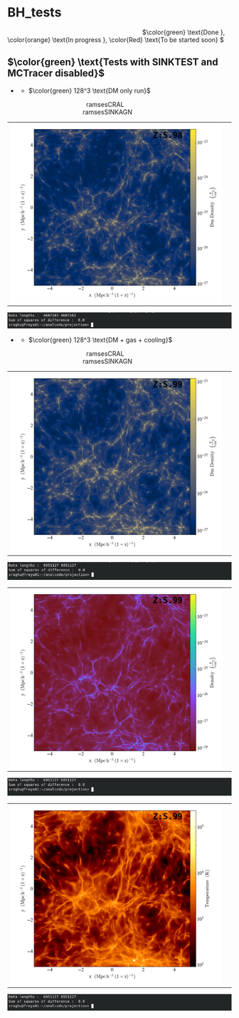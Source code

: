# BH_tests

&nbsp;&nbsp;&nbsp;&nbsp;&nbsp;&nbsp;&nbsp;&nbsp;&nbsp;&nbsp;&nbsp;&nbsp;&nbsp;&nbsp;
&nbsp;&nbsp;&nbsp;&nbsp;&nbsp;&nbsp;&nbsp;&nbsp;&nbsp;&nbsp;&nbsp;&nbsp;&nbsp;&nbsp;
&nbsp;&nbsp;&nbsp;&nbsp;&nbsp;&nbsp;&nbsp;&nbsp;&nbsp;&nbsp;&nbsp;&nbsp;&nbsp;&nbsp;
&nbsp;&nbsp;&nbsp;&nbsp;&nbsp;&nbsp;&nbsp;&nbsp;&nbsp;&nbsp;&nbsp;&nbsp;&nbsp;&nbsp;
&nbsp;&nbsp;&nbsp;&nbsp;&nbsp;&nbsp;&nbsp;&nbsp;&nbsp;&nbsp;&nbsp;&nbsp;&nbsp;&nbsp;
&nbsp; $\color{green} \text{Done  }, \color{orange} \text{In progress  }, \color{Red} \text{To be started soon} $

## $\color{green} \text{Tests with SINKTEST and MCTracer disabled}$
  
+ + $\color{green} 128^3 \text{DM only run}$
     
&nbsp;&nbsp;&nbsp;&nbsp;&nbsp;&nbsp;&nbsp;&nbsp;&nbsp;&nbsp;&nbsp;&nbsp;&nbsp;&nbsp;&nbsp;&nbsp;&nbsp;&nbsp;&nbsp;&nbsp;&nbsp;&nbsp;&nbsp;&nbsp;
&nbsp;&nbsp;&nbsp;&nbsp;&nbsp;&nbsp;&nbsp;&nbsp;&nbsp;&nbsp;&nbsp;&nbsp;&nbsp;&nbsp;&nbsp;&nbsp;&nbsp;&nbsp;&nbsp;  ramsesCRAL
&nbsp;&nbsp;&nbsp;&nbsp;&nbsp;&nbsp;&nbsp;&nbsp;&nbsp;&nbsp;&nbsp;&nbsp;&nbsp;&nbsp;&nbsp;&nbsp;&nbsp;&nbsp;&nbsp;&nbsp;&nbsp;&nbsp;&nbsp;&nbsp;
&nbsp;&nbsp;&nbsp;&nbsp;&nbsp;&nbsp;&nbsp;&nbsp;&nbsp;&nbsp;&nbsp;&nbsp;&nbsp;&nbsp;&nbsp;&nbsp;&nbsp;&nbsp;&nbsp;&nbsp;&nbsp;&nbsp;&nbsp;&nbsp;
&nbsp;&nbsp;&nbsp;&nbsp;&nbsp;&nbsp;&nbsp;&nbsp;&nbsp;&nbsp;&nbsp;&nbsp;&nbsp;&nbsp;&nbsp;&nbsp;&nbsp;&nbsp;&nbsp;&nbsp;&nbsp;&nbsp;&nbsp;&nbsp;
&nbsp;&nbsp;&nbsp;&nbsp;&nbsp;&nbsp;&nbsp;&nbsp;&nbsp;&nbsp;&nbsp;&nbsp;&nbsp;&nbsp;&nbsp;&nbsp;&nbsp; ramsesSINKAGN 


<table style="width: 100%;">
  <tr>
    <td style="width: 100%;">
      <img src="dmdens_dmonly_z_cral.png" alt="" width="600" />
    </td>
    <td>
      <img src="dmdens_dmonly_z_sinkagn.png" alt="" width="600" />
    </td>
  </tr>
</table>

![alt text](test0_1_diff.png)

+ + $\color{green} 128^3 \text{DM + gas + cooling}$
     
&nbsp;&nbsp;&nbsp;&nbsp;&nbsp;&nbsp;&nbsp;&nbsp;&nbsp;&nbsp;&nbsp;&nbsp;&nbsp;&nbsp;&nbsp;&nbsp;&nbsp;&nbsp;&nbsp;&nbsp;&nbsp;&nbsp;&nbsp;&nbsp;
&nbsp;&nbsp;&nbsp;&nbsp;&nbsp;&nbsp;&nbsp;&nbsp;&nbsp;&nbsp;&nbsp;&nbsp;&nbsp;&nbsp;&nbsp;&nbsp;&nbsp;&nbsp;&nbsp;  ramsesCRAL
&nbsp;&nbsp;&nbsp;&nbsp;&nbsp;&nbsp;&nbsp;&nbsp;&nbsp;&nbsp;&nbsp;&nbsp;&nbsp;&nbsp;&nbsp;&nbsp;&nbsp;&nbsp;&nbsp;&nbsp;&nbsp;&nbsp;&nbsp;&nbsp;
&nbsp;&nbsp;&nbsp;&nbsp;&nbsp;&nbsp;&nbsp;&nbsp;&nbsp;&nbsp;&nbsp;&nbsp;&nbsp;&nbsp;&nbsp;&nbsp;&nbsp;&nbsp;&nbsp;&nbsp;&nbsp;&nbsp;&nbsp;&nbsp;
&nbsp;&nbsp;&nbsp;&nbsp;&nbsp;&nbsp;&nbsp;&nbsp;&nbsp;&nbsp;&nbsp;&nbsp;&nbsp;&nbsp;&nbsp;&nbsp;&nbsp;&nbsp;&nbsp;&nbsp;&nbsp;&nbsp;&nbsp;&nbsp;
&nbsp;&nbsp;&nbsp;&nbsp;&nbsp;&nbsp;&nbsp;&nbsp;&nbsp;&nbsp;&nbsp;&nbsp;&nbsp;&nbsp;&nbsp;&nbsp;&nbsp; ramsesSINKAGN 


<table style="width: 100%;">
  <tr>
    <td style="width: 100%;">
      <img src="dmdens_gascool_z_cral.png" alt="" width="600" />
    </td>
    <td>
      <img src="dmdens_gascool_z_sinkagn.png" alt="" width="600" />
    </td>
  </tr>
</table>

![alt text](test0_2_diff.png)

<table style="width: 100%;">
  <tr>
    <td style="width: 100%;">
      <img src="gasdens_gascool_z_cral.png" alt="" width="600" />
    </td>
    <td>
      <img src="gasdens_gascool_z_sinkagn.png" alt="" width="600" />
    </td>
  </tr>
</table>

![alt text](test0_3_diff.png)

<table style="width: 100%;">
  <tr>
    <td style="width: 100%;">
      <img src="gastemp_gascool_z_cral.png" alt="" width="600" />
    </td>
    <td>
      <img src="gastemp_gascool_z_sinkagn.png" alt="" width="600" />
    </td>
  </tr>
</table>

![alt text](test0_4_diff.png)























